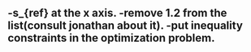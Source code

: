 
-s_{ref} at the x axis.
-remove 1.2 from the list(consult jonathan about it).
-put inequality constraints in the optimization problem.
-
